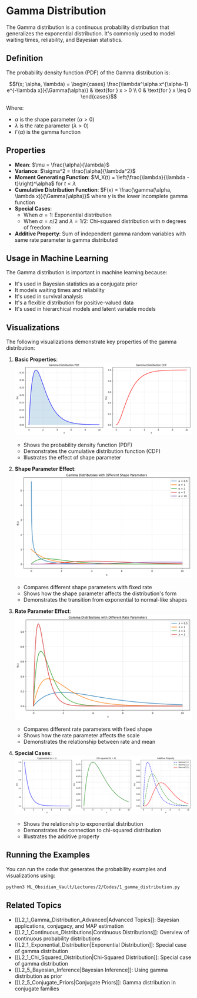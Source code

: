 # Gamma Distribution

The Gamma distribution is a continuous probability distribution that generalizes the exponential distribution. It's commonly used to model waiting times, reliability, and Bayesian statistics.

## Definition

The probability density function (PDF) of the Gamma distribution is:

$$f(x; \alpha, \lambda) = \begin{cases}
\frac{\lambda^\alpha x^{\alpha-1} e^{-\lambda x}}{\Gamma(\alpha)} & \text{for } x > 0 \\
0 & \text{for } x \leq 0
\end{cases}$$

Where:
- $\alpha$ is the shape parameter ($\alpha > 0$)
- $\lambda$ is the rate parameter ($\lambda > 0$)
- $\Gamma(\alpha)$ is the gamma function

## Properties

- **Mean**: $\mu = \frac{\alpha}{\lambda}$
- **Variance**: $\sigma^2 = \frac{\alpha}{\lambda^2}$
- **Moment Generating Function**: $M_X(t) = \left(\frac{\lambda}{\lambda - t}\right)^\alpha$ for $t < \lambda$
- **Cumulative Distribution Function**: $F(x) = \frac{\gamma(\alpha, \lambda x)}{\Gamma(\alpha)}$ where $\gamma$ is the lower incomplete gamma function
- **Special Cases**:
  - When $\alpha = 1$: Exponential distribution
  - When $\alpha = n/2$ and $\lambda = 1/2$: Chi-squared distribution with $n$ degrees of freedom
- **Additive Property**: Sum of independent gamma random variables with same rate parameter is gamma distributed

## Usage in Machine Learning

The Gamma distribution is important in machine learning because:
- It's used in Bayesian statistics as a conjugate prior
- It models waiting times and reliability
- It's used in survival analysis
- It's a flexible distribution for positive-valued data
- It's used in hierarchical models and latent variable models

## Visualizations

The following visualizations demonstrate key properties of the gamma distribution:

1. **Basic Properties**:
   ![Basic Properties](../Images/gamma_distribution_basic.png)
   - Shows the probability density function (PDF)
   - Demonstrates the cumulative distribution function (CDF)
   - Illustrates the effect of shape parameter

2. **Shape Parameter Effect**:
   ![Shape Parameter Effect](../Images/gamma_distribution_shape.png)
   - Compares different shape parameters with fixed rate
   - Shows how the shape parameter affects the distribution's form
   - Demonstrates the transition from exponential to normal-like shapes

3. **Rate Parameter Effect**:
   ![Rate Parameter Effect](../Images/gamma_distribution_rate.png)
   - Compares different rate parameters with fixed shape
   - Shows how the rate parameter affects the scale
   - Demonstrates the relationship between rate and mean

4. **Special Cases**:
   ![Special Cases](../Images/gamma_distribution_special.png)
   - Shows the relationship to exponential distribution
   - Demonstrates the connection to chi-squared distribution
   - Illustrates the additive property

## Running the Examples

You can run the code that generates the probability examples and visualizations using:

```bash
python3 ML_Obsidian_Vault/Lectures/2/Codes/1_gamma_distribution.py
```

## Related Topics

- [[L2_1_Gamma_Distribution_Advanced|Advanced Topics]]: Bayesian applications, conjugacy, and MAP estimation
- [[L2_1_Continuous_Distributions|Continuous Distributions]]: Overview of continuous probability distributions
- [[L2_1_Exponential_Distribution|Exponential Distribution]]: Special case of gamma distribution
- [[L2_1_Chi_Squared_Distribution|Chi-Squared Distribution]]: Special case of gamma distribution
- [[L2_5_Bayesian_Inference|Bayesian Inference]]: Using gamma distribution as prior
- [[L2_5_Conjugate_Priors|Conjugate Priors]]: Gamma distribution in conjugate families
